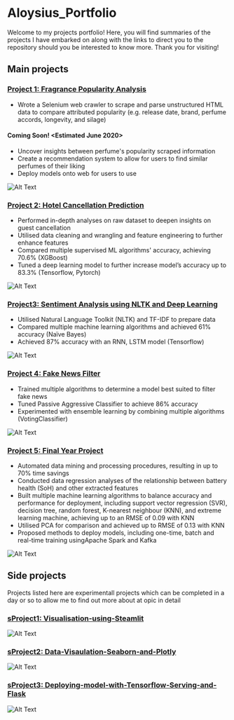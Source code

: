# Aloysius_Portfolio
Welcome to my projects portfolio! Here, you will find summaries of the projects I have embarked on along with the links to direct you to the repository should you be interested to know more. Thank you for visiting!

## Main projects
### [Project 1: Fragrance Popularity Analysis](https://github.com/Loyloyy/Fragrance_Popularity_Analysis)
* Wrote a Selenium web crawler to scrape and parse unstructured HTML data to compare attributed popularity (e.g. release date, brand, perfume accords, longevity, and silage)
#### Coming Soon! <Estimated June 2020>
* Uncover insights between perfume's popularity scraped information
* Create a recommendation system to allow for users to find similar perfumes of their liking
* Deploy models onto web for users to use

![Alt Text](https://user-images.githubusercontent.com/64775878/84434046-e27efe00-ac61-11ea-8db1-43ee45cf0ef4.jpg)


### [Project 2: Hotel Cancellation Prediction](https://github.com/Loyloyy/Hotel_Cancellation_Prediction)
* Performed in-depth analyses on raw dataset to deepen insights on guest cancellation
* Utilised data cleaning and wrangling and feature engineering to further enhance features 
* Compared multiple supervised ML algorithms' accuracy, achieving 70.6% (XGBoost)
* Tuned a deep learning model to further increase model’s accuracy up to 83.3% (Tensorflow, Pytorch)

![Alt Text](https://user-images.githubusercontent.com/64775878/84164507-2aa4f180-aaa5-11ea-9141-4797b5408668.jpg)


### [Project3: Sentiment Analysis using NLTK and Deep Learning](https://github.com/Loyloyy/Sentiment_Analysis)
* Utilised Natural Language Toolkit (NLTK) and TF-IDF to prepare data
* Compared multiple machine learning algorithms and achieved 61% accuracy (Naïve Bayes)
* Achieved 87% accuracy with an RNN, LSTM model (Tensorflow)

![Alt Text](https://user-images.githubusercontent.com/64775878/84164513-2c6eb500-aaa5-11ea-9dc9-5a9a2d863e68.jpg)

### [Project 4: Fake News Filter](https://github.com/Loyloyy/Fake_News_Filter)
* Trained multiple algorithms to determine a model best suited to filter fake news
* Tuned Passive Aggressive Classifier to achieve 86% accuracy
* Experimented with ensemble learning by combining multiple algorithms (VotingClassifier)

![Alt Text](https://user-images.githubusercontent.com/64775878/84164515-2d074b80-aaa5-11ea-8697-260505a41290.jpg)



### [Project 5: Final Year Project](https://github.com/Loyloyy/Final_Year_Project)
* Automated data mining and processing procedures, resulting in up to 70% time savings
* Conducted data regression analyses of the relationship between battery health (SoH) and other extracted features
* Built multiple machine learning algorithms to balance accuracy and performance for deployment, including support vector regression (SVR), decision tree, random forest, K-nearest neighbour (KNN), and extreme learning machine, achieving up to an RMSE of 0.09 with KNN
* Utilised PCA for comparison and achieved up to RMSE of 0.13 with KNN
* Proposed methods to deploy models, including one-time, batch and real-time training usingApache Spark and Kafka

![Alt Text](https://user-images.githubusercontent.com/64775878/84164523-2ed10f00-aaa5-11ea-92fc-8216651815be.png)





## Side projects 
Projects listed here are experimentall projects which can be completed in a day or so to allow me to find out more about at opic in detail
### [sProject1: Visualisation-using-Steamlit](https://github.com/Loyloyy/Visualisation-using-Steamlit)
![Alt Text](https://user-images.githubusercontent.com/64775878/84164765-81123000-aaa5-11ea-9816-5c8ac6f6614b.png)

### [sProject2: Data-Visaulation-Seaborn-and-Plotly](https://github.com/Loyloyy/Data-Visualation-Seaborn-and-Plotly)
![Alt Text](https://user-images.githubusercontent.com/64775878/84164771-81aac680-aaa5-11ea-8275-0d0a0cf06790.png)

### [sProject3: Deploying-model-with-Tensorflow-Serving-and-Flask](https://github.com/Loyloyy/Deploying-model-with-Tensorflow-Serving-and-Flask)
![Alt Text](https://user-images.githubusercontent.com/64775878/84164714-7192e700-aaa5-11ea-9187-fb4e79c96c24.png)
